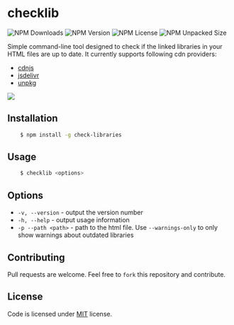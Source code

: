 # checklib

<img alt="NPM Downloads" src="https://img.shields.io/npm/dm/check-libraries?style=for-the-badge"> <img alt="NPM Version" src="https://img.shields.io/npm/v/check-libraries?style=for-the-badge"> <img alt="NPM License" src="https://img.shields.io/npm/l/check-libraries?style=for-the-badge"> <img alt="NPM Unpacked Size" src="https://img.shields.io/npm/unpacked-size/check-libraries?style=for-the-badge">

Simple command-line tool designed to check if the linked libraries in your HTML files are up to date. It currently supports following cdn providers:

- [cdnjs](https://cdnjs.com/)
- [jsdelivr](https://www.jsdelivr.com/)
- [unpkg](https://unpkg.com/)

<img src="https://i.imgur.com/OxfsXdm.png">

## Installation

```bash
    $ npm install -g check-libraries
```

## Usage

```bash
    $ checklib <options>
```

## Options

- `-v, --version` - output the version number
- `-h, --help` - output usage information
- `-p --path <path>` - path to the html file. Use `--warnings-only` to only show warnings about outdated libraries

## Contributing

Pull requests are welcome. Feel free to `fork` this repository and contribute.

## License

Code is licensed under [MIT](https://choosealicense.com/licenses/mit/) license.
